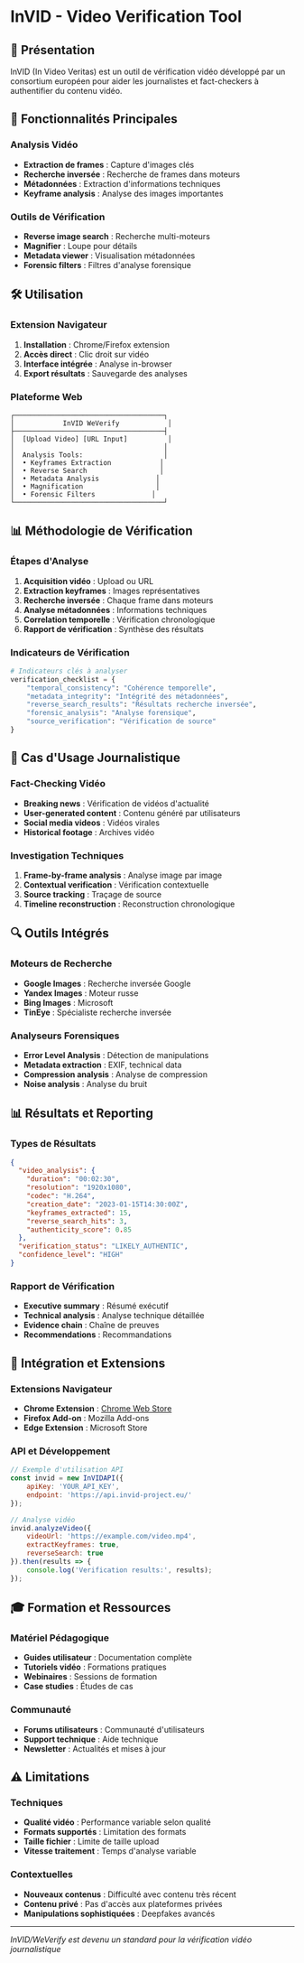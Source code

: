 # InVID - Video Verification Tool

## 🎯 Présentation
InVID (In Video Veritas) est un outil de vérification vidéo développé par un consortium européen pour aider les journalistes et fact-checkers à authentifier du contenu vidéo.

## 🔧 Fonctionnalités Principales

### Analysis Vidéo
- **Extraction de frames** : Capture d'images clés
- **Recherche inversée** : Recherche de frames dans moteurs
- **Métadonnées** : Extraction d'informations techniques
- **Keyframe analysis** : Analyse des images importantes

### Outils de Vérification
- **Reverse image search** : Recherche multi-moteurs
- **Magnifier** : Loupe pour détails
- **Metadata viewer** : Visualisation métadonnées
- **Forensic filters** : Filtres d'analyse forensique

## 🛠️ Utilisation

### Extension Navigateur
1. **Installation** : Chrome/Firefox extension
2. **Accès direct** : Clic droit sur vidéo
3. **Interface intégrée** : Analyse in-browser
4. **Export résultats** : Sauvegarde des analyses

### Plateforme Web
```
┌─────────────────────────────────────┐
│            InVID WeVerify            │
├─────────────────────────────────────┤
│  [Upload Video] [URL Input]          │
│                                     │
│  Analysis Tools:                    │
│  • Keyframes Extraction            │
│  • Reverse Search                  │
│  • Metadata Analysis              │
│  • Magnification                  │
│  • Forensic Filters              │
└─────────────────────────────────────┘
```

## 📊 Méthodologie de Vérification

### Étapes d'Analyse
1. **Acquisition vidéo** : Upload ou URL
2. **Extraction keyframes** : Images représentatives
3. **Recherche inversée** : Chaque frame dans moteurs
4. **Analyse métadonnées** : Informations techniques
5. **Correlation temporelle** : Vérification chronologique
6. **Rapport de vérification** : Synthèse des résultats

### Indicateurs de Vérification
```python
# Indicateurs clés à analyser
verification_checklist = {
    "temporal_consistency": "Cohérence temporelle",
    "metadata_integrity": "Intégrité des métadonnées",
    "reverse_search_results": "Résultats recherche inversée",
    "forensic_analysis": "Analyse forensique",
    "source_verification": "Vérification de source"
}
```

## 🎯 Cas d'Usage Journalistique

### Fact-Checking Vidéo
- **Breaking news** : Vérification de vidéos d'actualité
- **User-generated content** : Contenu généré par utilisateurs
- **Social media videos** : Vidéos virales
- **Historical footage** : Archives vidéo

### Investigation Techniques
1. **Frame-by-frame analysis** : Analyse image par image
2. **Contextual verification** : Vérification contextuelle
3. **Source tracking** : Traçage de source
4. **Timeline reconstruction** : Reconstruction chronologique

## 🔍 Outils Intégrés

### Moteurs de Recherche
- **Google Images** : Recherche inversée Google
- **Yandex Images** : Moteur russe
- **Bing Images** : Microsoft
- **TinEye** : Spécialiste recherche inversée

### Analyseurs Forensiques
- **Error Level Analysis** : Détection de manipulations
- **Metadata extraction** : EXIF, technical data
- **Compression analysis** : Analyse de compression
- **Noise analysis** : Analyse du bruit

## 📊 Résultats et Reporting

### Types de Résultats
```json
{
  "video_analysis": {
    "duration": "00:02:30",
    "resolution": "1920x1080",
    "codec": "H.264",
    "creation_date": "2023-01-15T14:30:00Z",
    "keyframes_extracted": 15,
    "reverse_search_hits": 3,
    "authenticity_score": 0.85
  },
  "verification_status": "LIKELY_AUTHENTIC",
  "confidence_level": "HIGH"
}
```

### Rapport de Vérification
- **Executive summary** : Résumé exécutif
- **Technical analysis** : Analyse technique détaillée
- **Evidence chain** : Chaîne de preuves
- **Recommendations** : Recommandations

## 🔗 Intégration et Extensions

### Extensions Navigateur
- **Chrome Extension** : [Chrome Web Store](https://chrome.google.com/webstore/detail/invid-weverify/mhccpoafgdgbhnjfhkcmgknndkeenfhe)
- **Firefox Add-on** : Mozilla Add-ons
- **Edge Extension** : Microsoft Store

### API et Développement
```javascript
// Exemple d'utilisation API
const invid = new InVIDAPI({
    apiKey: 'YOUR_API_KEY',
    endpoint: 'https://api.invid-project.eu/'
});

// Analyse vidéo
invid.analyzeVideo({
    videoUrl: 'https://example.com/video.mp4',
    extractKeyframes: true,
    reverseSearch: true
}).then(results => {
    console.log('Verification results:', results);
});
```

## 🎓 Formation et Ressources

### Matériel Pédagogique
- **Guides utilisateur** : Documentation complète
- **Tutoriels vidéo** : Formations pratiques
- **Webinaires** : Sessions de formation
- **Case studies** : Études de cas

### Communauté
- **Forums utilisateurs** : Communauté d'utilisateurs
- **Support technique** : Aide technique
- **Newsletter** : Actualités et mises à jour

## ⚠️ Limitations

### Techniques
- **Qualité vidéo** : Performance variable selon qualité
- **Formats supportés** : Limitation des formats
- **Taille fichier** : Limite de taille upload
- **Vitesse traitement** : Temps d'analyse variable

### Contextuelles
- **Nouveaux contenus** : Difficulté avec contenu très récent
- **Contenu privé** : Pas d'accès aux plateformes privées
- **Manipulations sophistiquées** : Deepfakes avancés

---

*InVID/WeVerify est devenu un standard pour la vérification vidéo journalistique*